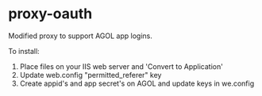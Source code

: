 proxy-oauth
===========
Modified proxy to support AGOL app logins.

To install:
1. Place files on your IIS web server and 'Convert to Application'
2. Update web.config "permitted_referer" key
3. Create appid's and app secret's on AGOL and update keys in we.config
